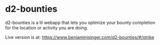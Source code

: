 # d2-bounties

d2-bounties is a lil webapp that lets you optimize your bounty completion for the location or activity you are doing. 

Live version is at: https://www.benjaminjsinger.com/d2-bounties/#/strike
